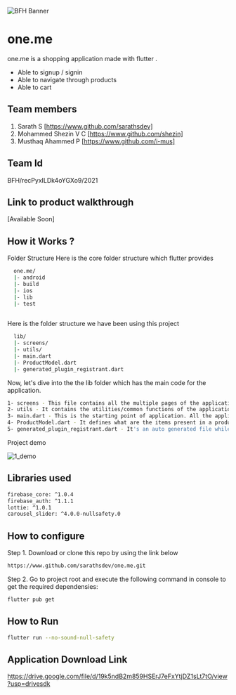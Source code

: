 ![BFH Banner](https://trello-attachments.s3.amazonaws.com/542e9c6316504d5797afbfb9/542e9c6316504d5797afbfc1/39dee8d993841943b5723510ce663233/Frame_19.png)
# one.me
one.me is a shopping application made with flutter .

* Able to signup / signin
* Able to navigate through products
* Able to cart


## Team members
1.  Sarath S [https://www.github.com/sarathsdev]
2.  Mohammed Shezin V C [https://www.github.com/shezin]
3.  Musthaq Ahammed P [https://www.github.com/i-mus]
## Team Id
BFH/recPyxILDk4oYGXo9/2021
## Link to product walkthrough
[Available Soon]
## How it Works ?

Folder Structure
Here is the core folder structure  which flutter provides

```bash
  one.me/
  |- android
  |- build
  |- ios
  |- lib
  |- test
  
```
Here is the folder structure we have been using this project

```bash
  lib/
  |- screens/
  |- utils/
  |- main.dart
  |- ProductModel.dart
  |- generated_plugin_registrant.dart
```
Now, let's dive into the the lib folder which has the main code for the application.
```bash
1- screens - This file contains all the multiple pages of the application.
2- utils - It contains the utilities/common functions of the application.
3- main.dart - This is the starting point of application. All the application level configurations are defined here.
4- ProductModel.dart - It defines what are the items present in a product model.
5- generated_plugin_registrant.dart - It's an auto generated file while setting up firebase for authentication.
```
Project demo

![1_demo](https://user-images.githubusercontent.com/68682390/119358089-e581cb80-bcc5-11eb-9deb-66b10e144c9d.gif)

## Libraries used
```bash
firebase_core: ^1.0.4
firebase_auth: ^1.1.1
lottie: ^1.0.1
carousel_slider: ^4.0.0-nullsafety.0
```
## How to configure

Step 1. Download or clone this repo by using the link below
```bash
https://www.github.com/sarathsdev/one.me.git
```
Step 2. Go to project root and execute the following command in console to get the required dependensies:
```bash
flutter pub get
```

## How to Run
```bash
flutter run --no-sound-null-safety
```
## Application Download Link
https://drive.google.com/file/d/19k5ndB2m859HSErJ7eFxYtjDZ1sLt7tO/view?usp=drivesdk
